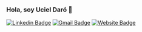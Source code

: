 ### Hola, soy Uciel Daró 👋

[![Linkedin Badge](https://img.shields.io/badge/-Uciel-blue?style=flat&logo=Linkedin&logoColor=white&link=https://www.linkedin.com/in/uciel-daró-12a568223/)](https://www.linkedin.com/in/uciel-daró-12a568223/)
[![Gmail Badge](https://img.shields.io/badge/-ucielprogramador21-c14438?style=flat&logo=Gmail&logoColor=white&link=mailto:ucielprogramador21@gmail.com)](mailto:ucielprogramador21@gmail.com)
[![Website Badge](https://img.shields.io/badge/-ucieldaro.web.app-ffff00?style=flat&logo=Google-Chrome&logoColor=black&link=https://uciel-daro.web.app/portfolio)](https://uciel-daro.web.app/portfolio)
